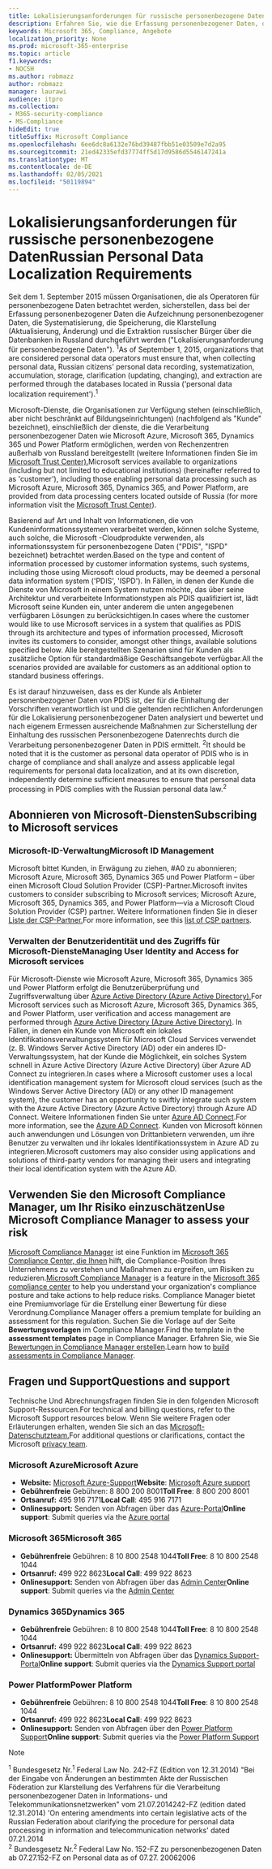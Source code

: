 ```yaml
---
title: Lokalisierungsanforderungen für russische personenbezogene Daten
description: Erfahren Sie, wie die Erfassung personenbezogener Daten, die Aufzeichnung personenbezogener Daten von russischen Bürgern, die Systematisierung, Diekabbildung, Speicherung, Klarstellung und Extraktion in Microsoft-Diensten und -Datenbanken in Russland durchgeführt wird.
keywords: Microsoft 365, Compliance, Angebote
localization_priority: None
ms.prod: microsoft-365-enterprise
ms.topic: article
f1.keywords:
- NOCSH
ms.author: robmazz
author: robmazz
manager: laurawi
audience: itpro
ms.collection:
- M365-security-compliance
- MS-Compliance
hideEdit: true
titleSuffix: Microsoft Compliance
ms.openlocfilehash: 6ee6dc8a6132e76bd39487fbb51e03509e7d2a95
ms.sourcegitcommit: 21ed42335efd37774ff5d17d9586d5546147241a
ms.translationtype: MT
ms.contentlocale: de-DE
ms.lasthandoff: 02/05/2021
ms.locfileid: "50119894"
---
```

# <a name="russian-personal-data-localization-requirements"></a><span data-ttu-id="9c13b-104">Lokalisierungsanforderungen für russische personenbezogene Daten</span><span class="sxs-lookup"><span data-stu-id="9c13b-104">Russian Personal Data Localization Requirements</span></span>

<span data-ttu-id="9c13b-105">Seit dem 1. September 2015 müssen Organisationen, die als Operatoren für personenbezogene Daten betrachtet werden, sicherstellen, dass bei der Erfassung personenbezogener Daten die Aufzeichnung personenbezogener Daten, die Systematisierung, die Speicherung, die Klarstellung (Aktualisierung, Änderung) und die Extraktion russischer Bürger über die Datenbanken in Russland durchgeführt werden ("Lokalisierungsanforderung für personenbezogene Daten"). <sup>1</sup></span><span class="sxs-lookup"><span data-stu-id="9c13b-105">As of September 1, 2015, organizations that are considered personal data operators must ensure that, when collecting personal data, Russian citizens' personal data recording, systematization, accumulation, storage, clarification (updating, changing), and extraction are performed through the databases located in Russia ('personal data localization requirement').<sup>1</sup></span></span>

<span data-ttu-id="9c13b-106">Microsoft-Dienste, die Organisationen zur Verfügung stehen (einschließlich, aber nicht beschränkt auf Bildungseinrichtungen) (nachfolgend als "Kunde" bezeichnet), einschließlich der dienste, die die Verarbeitung personenbezogener Daten wie Microsoft Azure, Microsoft 365, Dynamics 365 und Power Platform ermöglichen, werden von Rechenzentren außerhalb von Russland bereitgestellt (weitere Informationen finden Sie im [Microsoft Trust Center).](https://www.microsoft.com/trust-center)</span><span class="sxs-lookup"><span data-stu-id="9c13b-106">Microsoft services available to organizations (including but not limited to educational institutions) (hereinafter referred to as 'customer'), including those enabling personal data processing such as Microsoft Azure, Microsoft 365, Dynamics 365, and Power Platform, are provided from data processing centers located outside of Russia (for more information visit the [Microsoft Trust Center](https://www.microsoft.com/trust-center)).</span></span>

<span data-ttu-id="9c13b-107">Basierend auf Art und Inhalt von Informationen, die von Kundeninformationssystemen verarbeitet werden, können solche Systeme, auch solche, die Microsoft -Cloudprodukte verwenden, als informationssystem für personenbezogene Daten ("PDIS", "ISPD" bezeichnet) betrachtet werden.</span><span class="sxs-lookup"><span data-stu-id="9c13b-107">Based on the type and content of information processed by customer information systems, such systems, including those using Microsoft cloud products, may be deemed a personal data information system ('PDIS', 'ISPD').</span></span> <span data-ttu-id="9c13b-108">In Fällen, in denen der Kunde die Dienste von Microsoft in einem System nutzen möchte, das über seine Architektur und verarbeitete Informationstypen als PDIS qualifiziert ist, lädt Microsoft seine Kunden ein, unter anderem die unten angegebenen verfügbaren Lösungen zu berücksichtigen.</span><span class="sxs-lookup"><span data-stu-id="9c13b-108">In cases where the customer would like to use Microsoft services in a system that qualifies as PDIS through its architecture and types of information processed, Microsoft invites its customers to consider, amongst other things, available solutions specified below.</span></span> <span data-ttu-id="9c13b-109">Alle bereitgestellten Szenarien sind für Kunden als zusätzliche Option für standardmäßige Geschäftsangebote verfügbar.</span><span class="sxs-lookup"><span data-stu-id="9c13b-109">All the scenarios provided are available for customers as an additional option to standard business offerings.</span></span>

<span data-ttu-id="9c13b-110">Es ist darauf hinzuweisen, dass es der Kunde als Anbieter personenbezogener Daten von PDIS ist, der für die Einhaltung der Vorschriften verantwortlich ist und die geltenden rechtlichen Anforderungen für die Lokalisierung personenbezogener Daten analysiert und bewertet und nach eigenem Ermessen ausreichende Maßnahmen zur Sicherstellung der Einhaltung des russischen Personenbezogene Datenrechts durch die Verarbeitung personenbezogener Daten in PDIS ermittelt. <sup>2</sup></span><span class="sxs-lookup"><span data-stu-id="9c13b-110">It should be noted that it is the customer as personal data operator of PDIS who is in charge of compliance and shall analyze and assess applicable legal requirements for personal data localization, and at its own discretion, independently determine sufficient measures to ensure that personal data processing in PDIS complies with the Russian personal data law.<sup>2</sup></span></span>

## <a name="subscribing-to-microsoft-services"></a><span data-ttu-id="9c13b-111">Abonnieren von Microsoft-Diensten</span><span class="sxs-lookup"><span data-stu-id="9c13b-111">Subscribing to Microsoft services</span></span>

### <a name="microsoft-id-management"></a><span data-ttu-id="9c13b-112">Microsoft-ID-Verwaltung</span><span class="sxs-lookup"><span data-stu-id="9c13b-112">Microsoft ID Management</span></span>

<span data-ttu-id="9c13b-113">Microsoft bittet Kunden, in Erwägung zu ziehen, #A0 zu abonnieren; Microsoft Azure, Microsoft 365, Dynamics 365 und Power Platform – über einen Microsoft Cloud Solution Provider (CSP)-Partner.</span><span class="sxs-lookup"><span data-stu-id="9c13b-113">Microsoft invites customers to consider subscribing to Microsoft services; Microsoft Azure, Microsoft 365, Dynamics 365, and Power Platform—via a Microsoft Cloud Solution Provider (CSP) partner.</span></span> <span data-ttu-id="9c13b-114">Weitere Informationen finden Sie in dieser [Liste der CSP-Partner.](https://pinpoint.microsoft.com/search?type=services&campaign=691)</span><span class="sxs-lookup"><span data-stu-id="9c13b-114">For more information, see this [list of CSP partners](https://pinpoint.microsoft.com/search?type=services&campaign=691).</span></span>

### <a name="managing-user-identity-and-access-for-microsoft-services"></a><span data-ttu-id="9c13b-115">Verwalten der Benutzeridentität und des Zugriffs für Microsoft-Dienste</span><span class="sxs-lookup"><span data-stu-id="9c13b-115">Managing User Identity and Access for Microsoft services</span></span>

<span data-ttu-id="9c13b-116">Für Microsoft-Dienste wie Microsoft Azure, Microsoft 365, Dynamics 365 und Power Platform erfolgt die Benutzerüberprüfung und Zugriffsverwaltung über [Azure Active Directory (Azure Active Directory).](https://azure.microsoft.com/services/active-directory/)</span><span class="sxs-lookup"><span data-stu-id="9c13b-116">For Microsoft services such as Microsoft Azure, Microsoft 365, Dynamics 365, and Power Platform, user verification and access management are performed through [Azure Active Directory (Azure Active Directory)](https://azure.microsoft.com/services/active-directory/).</span></span> <span data-ttu-id="9c13b-117">In Fällen, in denen ein Kunde von Microsoft ein lokales Identifikationsverwaltungssystem für Microsoft Cloud Services verwendet (z. B. Windows Server Active Directory (AD) oder ein anderes ID-Verwaltungssystem, hat der Kunde die Möglichkeit, ein solches System schnell in Azure Active Directory (Azure Active Directory) über Azure AD Connect zu integrieren.</span><span class="sxs-lookup"><span data-stu-id="9c13b-117">In cases where a Microsoft customer uses a local identification management system for Microsoft cloud services (such as the Windows Server Active Directory (AD) or any other ID management system), the customer has an opportunity to swiftly integrate such system with the Azure Active Directory (Azure Active Directory) through Azure AD Connect.</span></span> <span data-ttu-id="9c13b-118">Weitere Informationen finden Sie unter [Azure AD Connect](/azure/active-directory/cloud-provisioning/).</span><span class="sxs-lookup"><span data-stu-id="9c13b-118">For more information, see the [Azure AD Connect](/azure/active-directory/cloud-provisioning/).</span></span> <span data-ttu-id="9c13b-119">Kunden von Microsoft können auch anwendungen und Lösungen von Drittanbietern verwenden, um ihre Benutzer zu verwalten und ihr lokales Identifikationssystem in Azure AD zu integrieren.</span><span class="sxs-lookup"><span data-stu-id="9c13b-119">Microsoft customers may also consider using applications and solutions of third-party vendors for managing their users and integrating their local identification system with the Azure AD.</span></span>

## <a name="use-microsoft-compliance-manager-to-assess-your-risk"></a><span data-ttu-id="9c13b-120">Verwenden Sie den Microsoft Compliance Manager, um Ihr Risiko einzuschätzen</span><span class="sxs-lookup"><span data-stu-id="9c13b-120">Use Microsoft Compliance Manager to assess your risk</span></span>

<span data-ttu-id="9c13b-121">[Microsoft Compliance Manager](/microsoft-365/compliance/compliance-manager) ist eine Funktion im [Microsoft 365 Compliance Center, die Ihnen](/microsoft-365/compliance/microsoft-365-compliance-center) hilft, die Compliance-Position Ihres Unternehmens zu verstehen und Maßnahmen zu ergreifen, um Risiken zu reduzieren.</span><span class="sxs-lookup"><span data-stu-id="9c13b-121">[Microsoft Compliance Manager](/microsoft-365/compliance/compliance-manager) is a feature in the [Microsoft 365 compliance center](/microsoft-365/compliance/microsoft-365-compliance-center) to help you understand your organization's compliance posture and take actions to help reduce risks.</span></span> <span data-ttu-id="9c13b-122">Compliance Manager bietet eine Premiumvorlage für die Erstellung einer Bewertung für diese Verordnung.</span><span class="sxs-lookup"><span data-stu-id="9c13b-122">Compliance Manager offers a premium template for building an assessment for this regulation.</span></span> <span data-ttu-id="9c13b-123">Suchen Sie die Vorlage auf der Seite **Bewertungsvorlagen** im Compliance Manager.</span><span class="sxs-lookup"><span data-stu-id="9c13b-123">Find the template in the **assessment templates** page in Compliance Manager.</span></span> <span data-ttu-id="9c13b-124">Erfahren Sie, wie Sie [Bewertungen in Compliance Manager erstellen](/microsoft-365/compliance/compliance-manager-assessments).</span><span class="sxs-lookup"><span data-stu-id="9c13b-124">Learn how to [build assessments in Compliance Manager](/microsoft-365/compliance/compliance-manager-assessments).</span></span>

## <a name="questions-and-support"></a><span data-ttu-id="9c13b-125">Fragen und Support</span><span class="sxs-lookup"><span data-stu-id="9c13b-125">Questions and support</span></span>

<span data-ttu-id="9c13b-126">Technische Und Abrechnungsfragen finden Sie in den folgenden Microsoft Support-Ressourcen.</span><span class="sxs-lookup"><span data-stu-id="9c13b-126">For technical and billing questions, refer to the Microsoft Support resources below.</span></span> <span data-ttu-id="9c13b-127">Wenn Sie weitere Fragen oder Erläuterungen erhalten, wenden Sie sich an das [Microsoft-Datenschutzteam.](https://support.microsoft.com/gp/privacy-page)</span><span class="sxs-lookup"><span data-stu-id="9c13b-127">For additional questions or clarifications, contact the Microsoft [privacy team](https://support.microsoft.com/gp/privacy-page).</span></span>

### <a name="microsoft-azure"></a><span data-ttu-id="9c13b-128">Microsoft Azure</span><span class="sxs-lookup"><span data-stu-id="9c13b-128">Microsoft Azure</span></span>

- <span data-ttu-id="9c13b-129">**Website:** [Microsoft Azure-Support](https://aka.ms/GetAzureSupport)</span><span class="sxs-lookup"><span data-stu-id="9c13b-129">**Website**: [Microsoft Azure support](https://aka.ms/GetAzureSupport)</span></span>
- <span data-ttu-id="9c13b-130">**Gebührenfreie** Gebühren: 8 800 200 8001</span><span class="sxs-lookup"><span data-stu-id="9c13b-130">**Toll Free**: 8 800 200 8001</span></span>
- <span data-ttu-id="9c13b-131">**Ortsanruf:** 495 916 7171</span><span class="sxs-lookup"><span data-stu-id="9c13b-131">**Local Call**: 495 916 7171</span></span>
- <span data-ttu-id="9c13b-132">**Onlinesupport:** Senden von Abfragen über das [Azure-Portal](https://portal.azure.com)</span><span class="sxs-lookup"><span data-stu-id="9c13b-132">**Online support**: Submit queries via the [Azure portal](https://portal.azure.com)</span></span>

### <a name="microsoft-365"></a><span data-ttu-id="9c13b-133">Microsoft 365</span><span class="sxs-lookup"><span data-stu-id="9c13b-133">Microsoft 365</span></span>

- <span data-ttu-id="9c13b-134">**Gebührenfreie** Gebühren: 8 10 800 2548 1044</span><span class="sxs-lookup"><span data-stu-id="9c13b-134">**Toll Free**: 8 10 800 2548 1044</span></span>
- <span data-ttu-id="9c13b-135">**Ortsanruf:** 499 922 8623</span><span class="sxs-lookup"><span data-stu-id="9c13b-135">**Local Call**: 499 922 8623</span></span>
- <span data-ttu-id="9c13b-136">**Onlinesupport:** Senden von Abfragen über das [Admin Center](https://portal.office.com/)</span><span class="sxs-lookup"><span data-stu-id="9c13b-136">**Online support**: Submit queries via the [Admin Center](https://portal.office.com/)</span></span>

### <a name="dynamics-365"></a><span data-ttu-id="9c13b-137">Dynamics 365</span><span class="sxs-lookup"><span data-stu-id="9c13b-137">Dynamics 365</span></span>

- <span data-ttu-id="9c13b-138">**Gebührenfreie** Gebühren: 8 10 800 2548 1044</span><span class="sxs-lookup"><span data-stu-id="9c13b-138">**Toll Free**: 8 10 800 2548 1044</span></span>
- <span data-ttu-id="9c13b-139">**Ortsanruf:** 499 922 8623</span><span class="sxs-lookup"><span data-stu-id="9c13b-139">**Local Call**: 499 922 8623</span></span>
- <span data-ttu-id="9c13b-140">**Onlinesupport:** Übermitteln von Abfragen über das [Dynamics Support-Portal](https://dynamics.microsoft.com/support/)</span><span class="sxs-lookup"><span data-stu-id="9c13b-140">**Online support**: Submit queries via the [Dynamics Support portal](https://dynamics.microsoft.com/support/)</span></span>

### <a name="power-platform"></a><span data-ttu-id="9c13b-141">Power Platform</span><span class="sxs-lookup"><span data-stu-id="9c13b-141">Power Platform</span></span>

- <span data-ttu-id="9c13b-142">**Gebührenfreie** Gebühren: 8 10 800 2548 1044</span><span class="sxs-lookup"><span data-stu-id="9c13b-142">**Toll Free**: 8 10 800 2548 1044</span></span>
- <span data-ttu-id="9c13b-143">**Ortsanruf:** 499 922 8623</span><span class="sxs-lookup"><span data-stu-id="9c13b-143">**Local Call**: 499 922 8623</span></span>
- <span data-ttu-id="9c13b-144">**Onlinesupport:** Senden von Abfragen über den [Power Platform Support](/power-platform/admin/get-help-support)</span><span class="sxs-lookup"><span data-stu-id="9c13b-144">**Online support**: Submit queries via the [Power Platform Support](/power-platform/admin/get-help-support)</span></span>

> [!NOTE]
> <span data-ttu-id="9c13b-145"><sup>1</sup> Bundesgesetz Nr.</span><span class="sxs-lookup"><span data-stu-id="9c13b-145"><sup>1</sup> Federal Law No.</span></span> <span data-ttu-id="9c13b-146">242-FZ (Edition von 12.31.2014) "Bei der Eingabe von Änderungen an bestimmten Akte der Russischen Föderation zur Klarstellung des Verfahrens für die Verarbeitung personenbezogener Daten in Informations- und Telekommunikationsnetzwerken" vom 21.07.2014</span><span class="sxs-lookup"><span data-stu-id="9c13b-146">242-FZ (edition dated 12.31.2014) 'On entering amendments into certain legislative acts of the Russian Federation about clarifying the procedure for personal data processing in information and telecommunication networks' dated 07.21.2014</span></span> <br>
> <span data-ttu-id="9c13b-147"><sup>2</sup> Bundesgesetz Nr.</span><span class="sxs-lookup"><span data-stu-id="9c13b-147"><sup>2</sup> Federal Law No.</span></span> <span data-ttu-id="9c13b-148">152-FZ zu personenbezogenen Daten ab 07.27.</span><span class="sxs-lookup"><span data-stu-id="9c13b-148">152-FZ on Personal data as of 07.27.</span></span> <span data-ttu-id="9c13b-149">2006</span><span class="sxs-lookup"><span data-stu-id="9c13b-149">2006</span></span><br>
